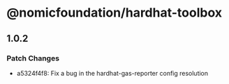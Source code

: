 # @nomicfoundation/hardhat-toolbox

## 1.0.2

### Patch Changes

- a5324f4f8: Fix a bug in the hardhat-gas-reporter config resolution
